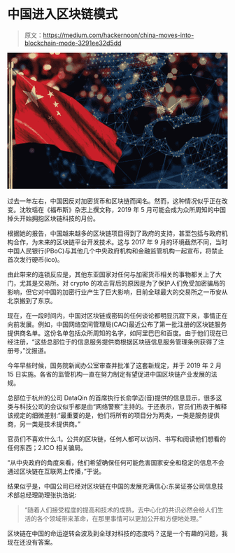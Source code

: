 # 中国进入区块链模式

> 原文：<https://medium.com/hackernoon/china-moves-into-blockchain-mode-3291ee32d5dd>

![](img/a29a748fbeea5e05b755ed1d8413937d.png)

过去一年左右，中国因反对加密货币和区块链而闻名。然而，这种情况似乎正在改变。沈牧瑶在《福布斯》杂志上撰文称，2019 年 5 月可能会成为众所周知的中国掉头开始拥抱区块链科技的月份。

根据她的报告，中国越来越多的区块链项目得到了政府的支持，甚至包括与政府机构合作，为未来的区块链平台开发技术。这与 2017 年 9 月的环境截然不同，当时中国人民银行(PBoC)与其他几个中央政府机构和金融监管机构一起宣布，将禁止首次发行硬币(ico)。

由此带来的连锁反应是，其他东亚国家对任何与加密货币相关的事物都关上了大门，尤其是交易所。对 crypto 的攻击背后的原因是为了保护人们免受加密骗局的影响，但它对中国的加密行业产生了巨大影响，目前全球最大的交易所之一币安从北京搬到了东京。

现在，在一段时间内，中国对区块链或密码的任何谈论都明显沉寂下来，事情正在向前发展。例如，中国网络空间管理局(CAC)最近公布了第一批注册的区块链服务提供商名单。这份名单包括众所周知的名字，如阿里巴巴和百度。由于他们现在已经注册，“这些总部位于的信息服务提供商根据区块链信息服务管理条例获得了注册号，”沈报道。

今年早些时候，国务院新闻办公室审查并批准了这套新规定，并于 2019 年 2 月 15 日实施。各省的监管机构一直在努力制定有望促进中国区块链产业发展的法规。

总部位于杭州的公司 DataQin 的首席执行长俞学迈(音)提供的信息显示，很多这类与科技公司的会议似乎都是由“网络警察”主持的。于还表示，官员们热衷于解释该规定的细微差别:“最重要的是，他们将所有的项目分为两类，一类是服务提供商，另一类是技术提供商。”

官员们不喜欢什么:1。公共的区块链，任何人都可以访问、书写和阅读他们想看的任何东西；2.ICO 相关骗局。

“从中央政府的角度来看，他们希望确保任何可能危害国家安全和稳定的信息不会通过区块链在互联网上传播，”于说。

结果似乎是，中国公司已经对区块链在中国的发展充满信心:东吴证券公司信息技术部总经理助理张执浩说:

> “随着人们接受程度的提高和技术的成熟，去中心化的共识必然会给人们生活的各个领域带来革命，在那里事情可以更加公开和方便地处理。”

区块链在中国的命运逆转会波及到全球对科技的态度吗？这是一个有趣的问题，我现在还没有答案。